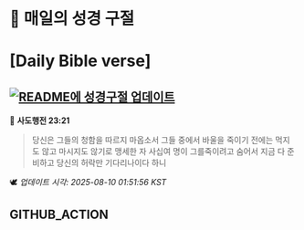 # 🙏 매일의 성경 구절
# [Daily Bible verse]
## [![README에 성경구절 업데이트](https://github.com/DONGSUKA/first_test/actions/workflows/update-readme-bible.yml/badge.svg)](https://github.com/DONGSUKA/first_test/actions/workflows/update-readme-bible.yml)
<!-- START_BIBLE_VERSE -->
📖 **사도행전 23:21**
> 당신은 그들의 청함을 따르지 마옵소서 그들 중에서 바울을 죽이기 전에는 먹지도 않고 마시지도 않기로 맹세한 자 사십여 명이 그를죽이려고 숨어서 지금 다 준비하고 당신의 허락만 기다리나이다 하니

🕊️ _업데이트 시각: 2025-08-10 01:51:56 KST_
  <!-- END_BIBLE_VERSE -->
## GITHUB_ACTION
